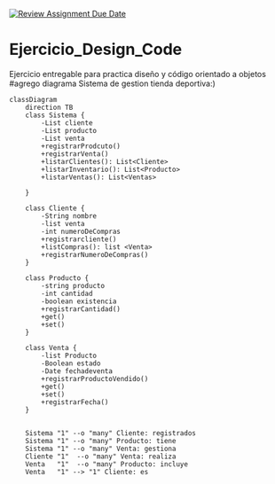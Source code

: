 [![Review Assignment Due Date](https://classroom.github.com/assets/deadline-readme-button-22041afd0340ce965d47ae6ef1cefeee28c7c493a6346c4f15d667ab976d596c.svg)](https://classroom.github.com/a/PtOBqoYX)
# Ejercicio_Design_Code
Ejercicio entregable para practica diseño y código orientado a objetos
#agrego diagrama Sistema de gestion tienda deportiva:)
```mermaid
classDiagram
    direction TB
    class Sistema {
        -List cliente
        -List producto
        -List venta
        +registrarProdcuto()
        +registrarVenta()
        +listarClientes(): List<Cliente>
        +listarInventario(): List<Producto>
        +listarVentas(): List<Ventas>
      
    }

    class Cliente {
        -String nombre
        -list venta
        -int numeroDeCompras
        +registrarcliente()
        +listCompras(): list <Venta>
        +registrarNumeroDeCompras()
    }

    class Producto {
        -string producto
        -int cantidad 
        -boolean existencia
        +registrarCantidad()
        +get()
        +set()
    }

    class Venta {
        -list Producto
        -Boolean estado
        -Date fechadeventa
        +registrarProductoVendido()
        +get()
        +set()
        +registrarFecha()
    }

    
    Sistema "1" --o "many" Cliente: registrados
    Sistema "1" --o "many" Producto: tiene
    Sistema "1" --o "many" Venta: gestiona
    Cliente "1"  --o "many" Venta: realiza
    Venta   "1"  --o "many" Producto: incluye
    Venta   "1" --> "1" Cliente: es
```

